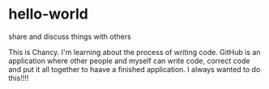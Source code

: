 # hello-world
share and discuss things with others

This is Chancy.  I'm learning about the process of writing code.  GitHub is an application where other people and myself can write code, correct code and put it all together to haave a finished application.  I always wanted to do this!!!!
